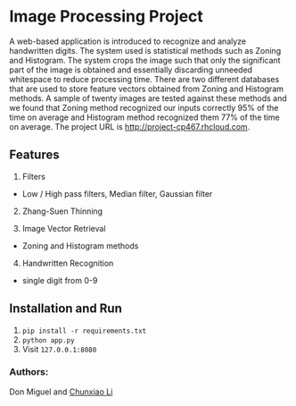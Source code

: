 # Image Processing Project


A web-based application is introduced to recognize and analyze handwritten digits. The system used is statistical methods such as Zoning and Histogram. The system crops the image such that only the significant part of the image is obtained and essentially discarding unneeded whitespace to reduce processing time. There are two different databases that are used to store feature vectors obtained from Zoning and Histogram methods. A sample of twenty images are tested against these methods and we found that Zoning method recognized our inputs correctly 95% of the time on average and Histogram method recognized them 77% of the time on average. The project URL is http://project-cp467.rhcloud.com.


## Features
1. Filters
  - Low / High pass filters, Median filter, Gaussian filter
  
2. Zhang-Suen Thinning

3. Image Vector Retrieval
  - Zoning and Histogram methods
  
4. Handwritten Recognition
  - single digit from 0-9


## Installation and Run
1. `pip install -r requirements.txt`
2. `python app.py`
3. Visit `127.0.0.1:8080`


### Authors:
Don Miguel and [Chunxiao Li](https://github.com/ian8170)

